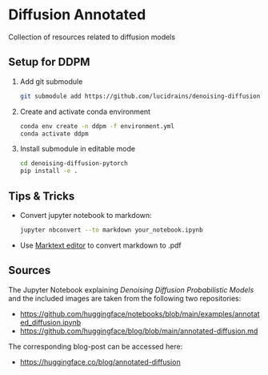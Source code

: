 # Diffusion Annotated

Collection of resources related to diffusion models

## Setup for DDPM

1. Add git submodule

    ```bash
    git submodule add https://github.com/lucidrains/denoising-diffusion-pytorch.git
    ```

2. Create and activate conda environment

    ```bash
    conda env create -n ddpm -f environment.yml
    conda activate ddpm
    ```

3. Install submodule in editable mode

    ```bash
    cd denoising-diffusion-pytorch
    pip install -e .
    ```

## Tips & Tricks

- Convert jupyter notebook to markdown:

    ```bash
    jupyter nbconvert --to markdown your_notebook.ipynb
    ```

- Use [Marktext editor](https://github.com/marktext/marktext) to convert markdown to .pdf

## Sources

The Jupyter Notebook explaining *Denoising Diffusion Probabilistic Models* and the included images are taken from the following two repositories:

- <https://github.com/huggingface/notebooks/blob/main/examples/annotated_diffusion.ipynb>
- <https://github.com/huggingface/blog/blob/main/annotated-diffusion.md>

The corresponding blog-post can be accessed here:

- <https://huggingface.co/blog/annotated-diffusion>
